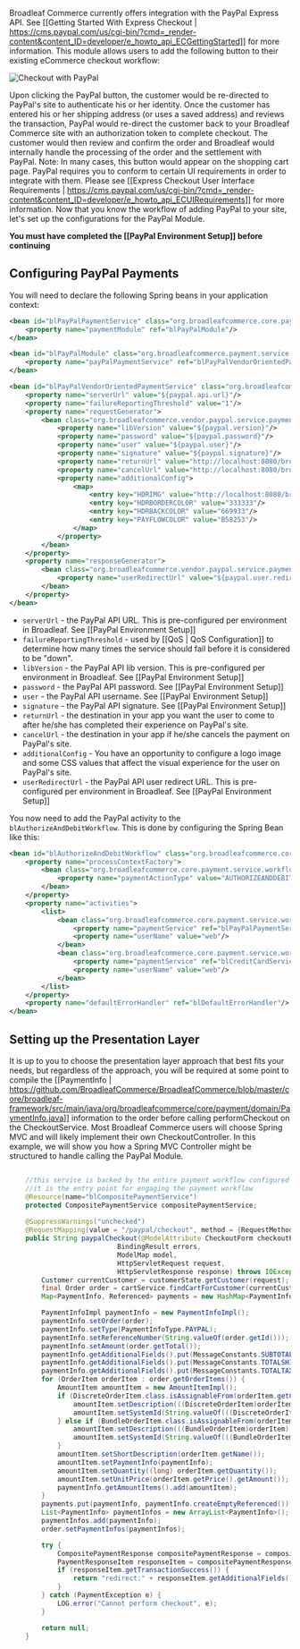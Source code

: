 Broadleaf Commerce currently offers integration with the PayPal Express API. See [[Getting Started With Express Checkout | https://cms.paypal.com/us/cgi-bin/?cmd=_render-content&content_ID=developer/e_howto_api_ECGettingStarted]] for more information. This module allows users to add the following button to their existing eCommerce checkout workflow:

![Checkout with PayPal](https://www.paypal.com/en_US/i/btn/btn_xpressCheckout.gif)
 
Upon clicking the PayPal button, the customer would be re-directed to PayPal's site to authenticate his or her identity. Once the customer has entered his or her shipping address (or uses a saved address) and reviews the transaction, PayPal would re-direct the customer back to your Broadleaf Commerce site with an authorization token to complete checkout. The customer would then review and confirm the order and Broadleaf would internally handle the processing of the order and the settlement with PayPal. Note: In many cases, this button would appear on the shopping cart page. PayPal requires you to conform to certain UI requirements in order to integrate with them. Please see [[Express Checkout User Interface Requirements | https://cms.paypal.com/us/cgi-bin/?cmd=_render-content&content_ID=developer/e_howto_api_ECUIRequirements]] for more information.
Now that you know the workflow of adding PayPal to your site, let's set up the configurations for the PayPal Module.

**You must have completed the [[PayPal Environment Setup]] before continuing**

## Configuring PayPal Payments

You will need to declare the following Spring beans in your application context:

```xml
<bean id="blPayPalPaymentService" class="org.broadleafcommerce.core.payment.service.PaymentServiceImpl">
    <property name="paymentModule" ref="blPayPalModule"/>
</bean>

<bean id="blPayPalModule" class="org.broadleafcommerce.payment.service.module.PayPalPaymentModule">
    <property name="payPalPaymentService" ref="blPayPalVendorOrientedPaymentService"/>
</bean>

<bean id="blPayPalVendorOrientedPaymentService" class="org.broadleafcommerce.vendor.paypal.service.payment.PayPalPaymentServiceImpl">
    <property name="serverUrl" value="${paypal.api.url}"/>
    <property name="failureReportingThreshold" value="1"/>
    <property name="requestGenerator">
        <bean class="org.broadleafcommerce.vendor.paypal.service.payment.PayPalRequestGeneratorImpl">
            <property name="libVersion" value="${paypal.version}"/>
            <property name="password" value="${paypal.password}"/>
            <property name="user" value="${paypal.user}"/>
            <property name="signature" value="${paypal.signature}"/>
            <property name="returnUrl" value="http://localhost:8080/broadleafdemo/checkout/paypalProcess.htm"/>
            <property name="cancelUrl" value="http://localhost:8080/broadleafdemo/basket/viewCart.htm"/>
            <property name="additionalConfig">
                <map>
                    <entry key="HDRIMG" value="http://localhost:8080/broadleafdemo/images/havalettaLogo.png"/>
                    <entry key="HDRBORDERCOLOR" value="333333"/>
                    <entry key="HDRBACKCOLOR" value="669933"/>
                    <entry key="PAYFLOWCOLOR" value="B58253"/>
                </map>
            </property>
        </bean>
    </property>
    <property name="responseGenerator">
        <bean class="org.broadleafcommerce.vendor.paypal.service.payment.PayPalResponseGeneratorImpl">
            <property name="userRedirectUrl" value="${paypal.user.redirect.url}"/>
        </bean>
    </property>
</bean>
```

* `serverUrl` - the PayPal API URL. This is pre-configured per environment in Broadleaf. See [[PayPal Environment Setup]]
* `failureReportingThreshold` - used by [[QoS | QoS Configuration]] to determine how many times the service should fail before it is considered to be "down".
* `libVersion` - the PayPal API lib version. This is pre-configured per environment in Broadleaf. See [[PayPal Environment Setup]]
* `password` - the PayPal API password. See [[PayPal Environment Setup]]
* `user` - the PayPal API username. See [[PayPal Environment Setup]]
* `signature` - the PayPal API signature. See [[PayPal Environment Setup]]
* `returnUrl` - the destination in your app you want the user to come to after he/she has completed their experience on PayPal's site.
* `cancelUrl` - the destination in your app if he/she cancels the payment on PayPal's site.
* `additionalConfig` - You have an opportunity to configure a logo image and some CSS values that affect the visual experience for the user on PayPal's site.
* `userRedirectUrl` - the PayPal API user redirect URL. This is pre-configured per environment in Broadleaf. See [[PayPal Environment Setup]]

You now need to add the PayPal activity to the `blAuthorizeAndDebitWorkflow`. This is done by configuring the Spring Bean like this:

```xml
<bean id="blAuthorizeAndDebitWorkflow" class="org.broadleafcommerce.core.workflow.SequenceProcessor">
    <property name="processContextFactory">
        <bean class="org.broadleafcommerce.core.payment.service.workflow.PaymentProcessContextFactory">
            <property name="paymentActionType" value="AUTHORIZEANDDEBIT"/>
        </bean>
    </property>
    <property name="activities">
        <list>
            <bean class="org.broadleafcommerce.core.payment.service.workflow.PaymentActivity">
                <property name="paymentService" ref="blPayPalPaymentService"/>
                <property name="userName" value="web"/>
            </bean>
            <bean class="org.broadleafcommerce.core.payment.service.workflow.PaymentActivity">
                <property name="paymentService" ref="blCreditCardService"/>
                <property name="userName" value="web"/>
            </bean>
        </list>
    </property>
    <property name="defaultErrorHandler" ref="blDefaultErrorHandler"/>
</bean>
```

## Setting up the Presentation Layer

It is up to you to choose the presentation layer approach that best fits your needs, but regardless of the approach, 
you will be required at some point to compile the [[PaymentInfo | https://github.com/BroadleafCommerce/BroadleafCommerce/blob/master/core/broadleaf-framework/src/main/java/org/broadleafcommerce/core/payment/domain/PaymentInfo.java]] information 
to the order before calling performCheckout on the CheckoutService. 
Most Broadleaf Commerce users will choose Spring MVC and will likely implement their own CheckoutController. In this example, we
will show you how a Spring MVC Controller might be structured to handle calling the PayPal Module.

```java

    //this service is backed by the entire payment workflow configured in application context
    //it is the entry point for engaging the payment workflow
    @Resource(name="blCompositePaymentService")
    protected CompositePaymentService compositePaymentService;
    
    @SuppressWarnings("unchecked")
    @RequestMapping(value = "/paypal/checkout", method = {RequestMethod.GET})
    public String paypalCheckout(@ModelAttribute CheckoutForm checkoutForm,
                           BindingResult errors,
                           ModelMap model,
                           HttpServletRequest request,
                           HttpServletResponse response) throws IOException {
        Customer currentCustomer = customerState.getCustomer(request);                   
        final Order order = cartService.findCartForCustomer(currentCustomer);
        Map<PaymentInfo, Referenced> payments = new HashMap<PaymentInfo, Referenced>();

        PaymentInfoImpl paymentInfo = new PaymentInfoImpl();
        paymentInfo.setOrder(order);
        paymentInfo.setType(PaymentInfoType.PAYPAL);
        paymentInfo.setReferenceNumber(String.valueOf(order.getId()));
        paymentInfo.setAmount(order.getTotal());
        paymentInfo.getAdditionalFields().put(MessageConstants.SUBTOTAL, order.getSubTotal().toString());
        paymentInfo.getAdditionalFields().put(MessageConstants.TOTALSHIPPING, order.getTotalShipping().toString());
        paymentInfo.getAdditionalFields().put(MessageConstants.TOTALTAX, order.getTotalTax().toString());
        for (OrderItem orderItem : order.getOrderItems()) {
            AmountItem amountItem = new AmountItemImpl();
            if (DiscreteOrderItem.class.isAssignableFrom(orderItem.getClass())) {
                amountItem.setDescription(((DiscreteOrderItem)orderItem).getSku().getDescription());
                amountItem.setSystemId(String.valueOf(((DiscreteOrderItem) orderItem).getSku().getId()));
            } else if (BundleOrderItem.class.isAssignableFrom(orderItem.getClass()) {
                amountItem.setDescription(((BundleOrderItem)orderItem).getSku().getDescription());
                amountItem.setSystemId(String.valueOf(((BundleOrderItem) orderItem).getSku().getId()));
            }
            amountItem.setShortDescription(orderItem.getName());
            amountItem.setPaymentInfo(paymentInfo);
            amountItem.setQuantity((long) orderItem.getQuantity());
            amountItem.setUnitPrice(orderItem.getPrice().getAmount());
            paymentInfo.getAmountItems().add(amountItem);
        }
        payments.put(paymentInfo, paymentInfo.createEmptyReferenced());
        List<PaymentInfo> paymentInfos = new ArrayList<PaymentInfo>();
        paymentInfos.add(paymentInfo);
        order.setPaymentInfos(paymentInfos);

        try {
            CompositePaymentResponse compositePaymentResponse = compositePaymentService.executePayment(order, payments);
            PaymentResponseItem responseItem = compositePaymentResponse.getPaymentResponse().getResponseItems().get(paymentInfo);
            if (responseItem.getTransactionSuccess()) {
                return "redirect:" + responseItem.getAdditionalFields().get(MessageConstants.REDIRECTURL);
            }
        } catch (PaymentException e) {
            LOG.error("Cannot perform checkout", e);
        }

        return null;
    }
```
